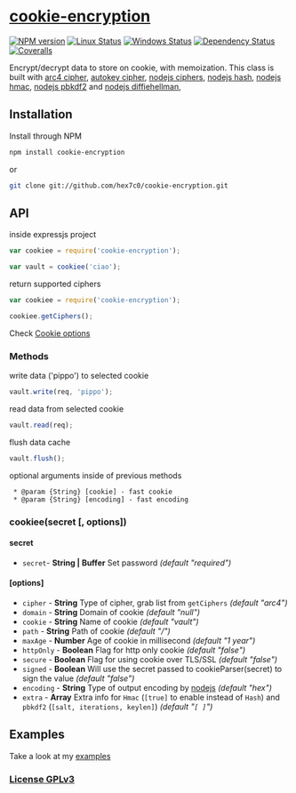 # [cookie-encryption](https://github.com/hex7c0/cookie-encryption)

[![NPM version](https://img.shields.io/npm/v/cookie-encryption.svg)](https://www.npmjs.com/package/cookie-encryption)
[![Linux Status](https://img.shields.io/travis/hex7c0/cookie-encryption.svg?label=linux-osx)](https://travis-ci.org/hex7c0/cookie-encryption)
[![Windows Status](https://img.shields.io/appveyor/ci/hex7c0/cookie-encryption.svg?label=windows)](https://ci.appveyor.com/project/hex7c0/cookie-encryption)
[![Dependency Status](https://img.shields.io/david/hex7c0/cookie-encryption.svg)](https://david-dm.org/hex7c0/cookie-encryption)
[![Coveralls](https://img.shields.io/coveralls/hex7c0/cookie-encryption.svg)](https://coveralls.io/r/hex7c0/cookie-encryption)

Encrypt/decrypt data to store on cookie, with memoization.
This class is built with 
[arc4 cipher](https://github.com/hex7c0/arc4), 
[autokey cipher](https://github.com/hex7c0/autokey), 
[nodejs ciphers](http://nodejs.org/api/crypto.html#crypto_crypto_getciphers), 
[nodejs hash](http://nodejs.org/api/crypto.html#crypto_crypto_gethashes), 
[nodejs hmac](http://nodejs.org/api/crypto.html#crypto_crypto_createhmac_algorithm_key), 
[nodejs pbkdf2](http://nodejs.org/api/crypto.html#crypto_crypto_pbkdf2sync_password_salt_iterations_keylen) and 
[nodejs diffiehellman](http://nodejs.org/api/crypto.html#crypto_crypto_getdiffiehellman_group_name), 

## Installation

Install through NPM

```bash
npm install cookie-encryption
```
or
```bash
git clone git://github.com/hex7c0/cookie-encryption.git
```

## API

inside expressjs project
```js
var cookiee = require('cookie-encryption');

var vault = cookiee('ciao');
```

return supported ciphers
```js
var cookiee = require('cookie-encryption');

cookiee.getCiphers();
```

Check [Cookie options](http://expressjs.com/api.html#res.cookie)

### Methods

write data ('pippo') to selected cookie
```js
vault.write(req, 'pippo');
```

read data from selected cookie
```js
vault.read(req);
```

flush data cache
```js
vault.flush();
```

optional arguments inside of previous methods
```
 * @param {String} [cookie] - fast cookie
 * @param {String} [encoding] - fast encoding
```

### cookiee(secret [, options])

#### secret

 - `secret`- **String | Buffer** Set password *(default "required")*

#### [options]

 - `cipher` - **String** Type of cipher, grab list from `getCiphers` *(default "arc4")*
 - `domain` - **String** Domain of cookie *(default "null")*
 - `cookie` - **String** Name of cookie *(default "vault")*
 - `path` - **String** Path of cookie *(default "/")*
 - `maxAge` - **Number** Age of cookie in millisecond *(default "1 year")*
 - `httpOnly` - **Boolean** Flag for http only cookie *(default "false")*
 - `secure` - **Boolean** Flag for using cookie over TLS/SSL *(default "false")*
 - `signed` - **Boolean** Will use the secret passed to cookieParser(secret) to sign the value *(default "false")*
 - `encoding` - **String** Type of output encoding by [nodejs](http://nodejs.org/api/buffer.html#apicontent) *(default "hex")*
 - `extra` - **Array** Extra info for `Hmac` (`[true]` to enable instead of `Hash`) and `pbkdf2` (`[salt, iterations, keylen]`) *(default "`[ ]`")*

## Examples

Take a look at my [examples](examples)

### [License GPLv3](LICENSE)
